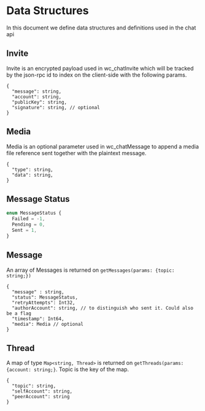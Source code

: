 # Data Structures

In this document we define data structures and definitions used in the chat api

## Invite

Invite is an encrypted payload used in wc_chatInvite which will be tracked by the json-rpc id to index on the client-side with the following params.

```jsonc
{
  "message": string,
  "account": string,
  "publicKey": string,
  "signature": string, // optional
}
```

## Media

Media is an optional parameter used in wc_chatMessage to append a media file reference sent together with the plaintext message.

```jsonc
{
  "type": string,
  "data": string,
}
```

## Message Status
```typescript
enum MessageStatus {
  Failed = -1,
  Pending = 0,
  Sent = 1,
}
```

## Message

An array of Messages is returned on `getMessages(params: {topic: string;})`

```jsonc
{
  "message" : string,
  "status": MessageStatus,
  "retryAttempts": Int32, 
  "authorAccount": string, // to distinguish who sent it. Could also be a flag
  "timestamp": Int64,
  "media": Media // optional
}
```

## Thread

A map of type `Map<string, Thread>` is returned on `getThreads(params: {account: string;}`. Topic is the key of the map.

```jsonc
{
  "topic": string,
  "selfAccount": string,
  "peerAccount": string
}
```
